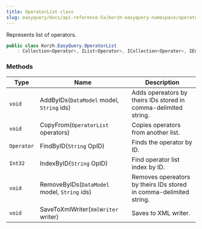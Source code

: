 ```yaml
---
title: OperatorList class
slug: easyquery/docs/api-reference-5x/korzh-easyquery-namespace/operatorlist-class
---
```



Represents list of operators.
```csharp
public class Korzh.EasyQuery.OperatorList
    : Collection<Operator>, IList<Operator>, ICollection<Operator>, IEnumerable<Operator>, IEnumerable, IList, ICollection, IReadOnlyList<Operator>, IReadOnlyCollection<Operator>

```

### Methods

| Type | Name | Description | 
| --- | --- | --- | 
| `void` | AddByIDs(`DataModel` model, `String` ids) | Adds opereators by theirs IDs stored in comma-delimited string. | 
| `void` | CopyFrom(`OperatorList` operators) | Copies operators from another list. | 
| `Operator` | FindByID(`String` OpID) | Finds the operator by ID. | 
| `Int32` | IndexByID(`String` OpID) | Find operator list index by ID. | 
| `void` | RemoveByIDs(`DataModel` model, `String` ids) | Removes opereators by theirs IDs stored in comma-delimited string. | 
| `void` | SaveToXmlWriter(`XmlWriter` writer) | Saves to XML writer. |